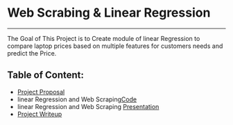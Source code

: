 # Web Scrabing  & Linear Regression

---

The Goal of This Project is to Create module of linear Regression to compare laptop prices based on multiple features for customers needs and predict the Price. 

## Table of Content:
- [Project Proposal](Regression_Project_Proposal.ipynb)
- linear Regression and Web Scraping[Code]()
- linear Regression and Web Scraping [Presentation]()
- [Project Writeup]()
